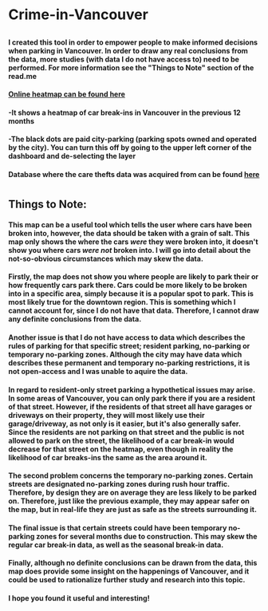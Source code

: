# Crime-in-Vancouver
## 
#### I created this tool in order to empower people to make informed decisions when parking in Vancouver. In order to draw any real conclusions from the data, more studies (with data I do not have access to) need to be performed. For more information see the "Things to Note" section of the read.me
#### [Online heatmap can be found here](https://lazar.adamovic.org/vancouver-car-break-ins-heatmap/)
#### -It shows a heatmap of car break-ins in Vancouver in the previous 12 months
#### -The black dots are paid city-parking (parking spots owned and operated by the city). You can turn this off by going to the upper left corner of the dashboard and de-selecting the layer
#### Database where the care thefts data was acquired from can be found [here](https://geodash.vpd.ca/opendata/)
#
## Things to Note:
#### This map can be a useful tool which tells the user where cars have been broken into, however, the data should be taken with a grain of salt. This map only shows the where the cars _were_ they were broken into, it doesn't show you where cars _were not_ broken into. I will go into detail about the not-so-obvious  circumstances which may skew the data. 
#### Firstly, the map does not show you where people are likely to park their or how frequently cars park there. Cars could be more likely to be broken into in a specific area, simply because it is a popular spot to park. This is most likely true for the downtown region. This is something which I cannot account for, since I do not have that data. Therefore, I cannot draw any definite conclusions from the data.
#### Another issue is that I do not have access to data which describes the rules of parking for that specific street; resident parking, no-parking or temporary no-parking zones. Although the city may have data which describes these permanent and temporary no-parking restrictions, it is not open-access and I was unable to aquire the data.
#### In regard to resident-only street parking a hypothetical issues may arise. In some areas of Vancouver, you can only park there if you are a resident of that street. However, if the residents of that street all have garages or driveways on their property, they will most likely use their garage/driveway, as not only is it easier, but it's also generally safer. Since the residents are not parking on that street and the public is not allowed to park on the street, the likelihood of a car break-in would decrease for that street on the heatmap, even though in reality the likelihood of car breaks-ins the same as the area around it. 
#### The second problem concerns the temporary no-parking zones. Certain streets are designated no-parking zones during rush hour traffic. Therefore, by design they are on average they are less likely to be parked on. Therefore, just like the previous example, they may appear safer on the map, but in real-life they are just as safe as the streets surrounding it.
#### The final issue is that certain streets could have been temporary no-parking zones for several months due to construction. This may skew the regular car break-in data, as well as the seasonal break-in data. 
#### Finally, although no definite conclusions can be drawn from the data, this map does provide some insight on the happenings of Vancouver, and it could be used to rationalize further study and research into this topic. 
#### I hope you found it useful and interesting!

